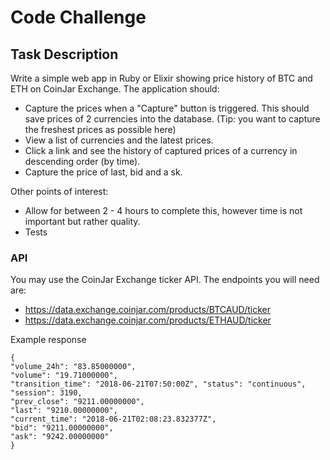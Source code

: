 # Code Challenge 

## Task Description

Write a simple web app in Ruby or Elixir showing price history of BTC and ETH on CoinJar Exchange. The application should:

* Capture the prices when a "Capture" button is triggered. This should save prices of 2 currencies into the database. (Tip: you want to capture the freshest prices as possible here)
* View a list of currencies and the latest prices.
* Click a link and see the history of captured prices of a currency in descending
order (by time).
* Capture the price of ​last,​ ​bid​ and a​ sk​.

Other points of interest:

* Allow for between 2 - 4 hours to complete this, however time is not important but rather quality.
* Tests
   
### API

You may use the CoinJar Exchange ticker API. The endpoints you will need are:
* https://data.exchange.coinjar.com/products/BTCAUD/ticker
* https://data.exchange.coinjar.com/products/ETHAUD/ticker

Example response
````
{
"volume_24h": "83.85000000",
"volume": "19.71000000",
"transition_time": "2018-06-21T07:50:00Z", "status": "continuous",
"session": 3190,
"prev_close": "9211.00000000",
"last": "9210.00000000",
"current_time": "2018-06-21T02:08:23.832377Z",
"bid": "9211.00000000",
"ask": "9242.00000000"
}